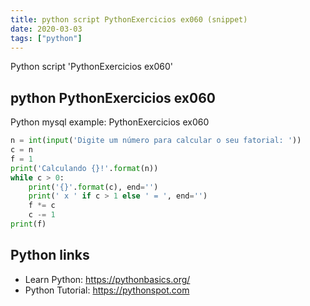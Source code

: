 ```yaml
---
title: python script PythonExercicios ex060 (snippet)
date: 2020-03-03
tags: ["python"]
---
```

Python script 'PythonExercicios ex060'


## python PythonExercicios ex060

Python mysql example: PythonExercicios ex060

```python
n = int(input('Digite um número para calcular o seu fatorial: '))
c = n
f = 1
print('Calculando {}!'.format(n))
while c > 0:
    print('{}'.format(c), end='')
    print(' x ' if c > 1 else ' = ', end='')
    f *= c
    c -= 1
print(f)

```

## Python links

- Learn Python: https://pythonbasics.org/
- Python Tutorial: https://pythonspot.com
